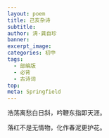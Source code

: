 ```yaml
---
layout: poem
title: 己亥杂诗
subtitle: 
author: 清·龚自珍
banner: 
excerpt_image: 
categories: 初中
tags:
  - 部编版
  - 必背
  - 古诗词
top: 
meta: Springfield
---
```



浩荡离愁白日斜，吟鞭东指即天涯。

落红不是无情物，化作春泥更护花。